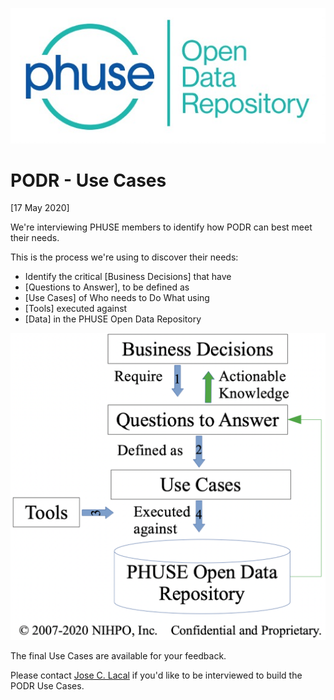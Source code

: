![PHUSE PODR Logo Logo](/PODR.jpeg)
# PODR - Use Cases

[17 May 2020]

We're interviewing PHUSE members to identify how PODR can best meet their needs.

This is the process we're using to discover their needs: 

* Identify the critical [Business Decisions] that have
* [Questions to Answer], to be defined as
* [Use Cases] of Who needs to Do What using
* [Tools] executed against
* [Data] in the PHUSE Open Data Repository

![Decisions to Data](Decisions_to_Data.png)

The final Use Cases are available for your feedback.

Please contact [Jose C. Lacal](mailto:Jose.Lacal@NIHPO.com) if you'd like to be interviewed to build the PODR Use Cases.